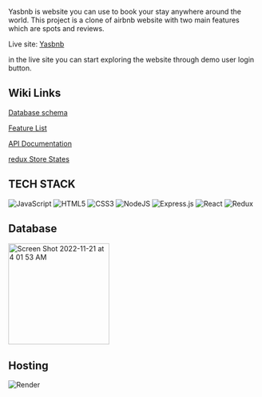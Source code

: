 Yasbnb is website you can use to book your stay anywhere around the world. This project is a clone of airbnb website with two main features which are spots and reviews.<p>
Live site: [Yasbnb](https://yasbnb.onrender.com/)<p>
in the live site you can start exploring the website through demo user login button.


## Wiki Links
[Database schema](https://github.com/YElnadi/airBnB_ProjectClone/wiki#database-schema)<p>
[Feature List](https://github.com/YElnadi/airBnB_ProjectClone/wiki/Feature-List)<p>
[API Documentation](https://github.com/YElnadi/airBnB_ProjectClone/wiki/API-Documentation)<p>
[redux Store States](https://github.com/YElnadi/airBnB_ProjectClone/wiki/Redux-Store-State)<p>


## TECH STACK
![JavaScript](https://img.shields.io/badge/javascript-%23323330.svg?style=for-the-badge&logo=javascript&logoColor=%23F7DF1E) ![HTML5](https://img.shields.io/badge/html5-%23E34F26.svg?style=for-the-badge&logo=html5&logoColor=white) ![CSS3](https://img.shields.io/badge/css3-%231572B6.svg?style=for-the-badge&logo=css3&logoColor=white) ![NodeJS](https://img.shields.io/badge/node.js-6DA55F?style=for-the-badge&logo=node.js&logoColor=white) ![Express.js](https://img.shields.io/badge/express.js-%23404d59.svg?style=for-the-badge&logo=express&logoColor=%2361DAFB) ![React](https://img.shields.io/badge/react-%2320232a.svg?style=for-the-badge&logo=react&logoColor=%2361DAFB) ![Redux](https://img.shields.io/badge/redux-%23593d88.svg?style=for-the-badge&logo=redux&logoColor=white)<p>

## Database
<img width="202" alt="Screen Shot 2022-11-21 at 4 01 53 AM" src="https://user-images.githubusercontent.com/103335728/203048478-b98058d9-709a-44cd-93f2-e82ab906c311.png">


## Hosting
![Render](https://ml.globenewswire.com/Resource/Download/19618237-eb42-4ed2-b7a1-1f56419d1279?size=2)



